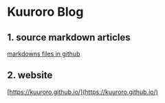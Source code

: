 # Kuuroro Blog

## 1. source markdown articles
[markdowns files in github](https://github.com/kuuroro/blog/blob/master/source/_posts)

## 2. website  

[https://kuuroro.github.io/](https://kuuroro.github.io/)